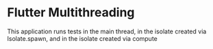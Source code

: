 # Flutter Multithreading
This application runs tests in the main thread, in the isolate created via Isolate.spawn, and in the isolate created via compute
